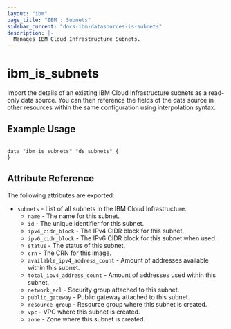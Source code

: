 ```yaml
---
layout: "ibm"
page_title: "IBM : Subnets"
sidebar_current: "docs-ibm-datasources-is-subnets"
description: |-
  Manages IBM Cloud Infrastructure Subnets.
---
```


# ibm\_is_subnets

Import the details of an existing IBM Cloud Infrastructure subnets as a read-only data source. You can then reference the fields of the data source in other resources within the same configuration using interpolation syntax.


## Example Usage

```hcl

data "ibm_is_subnets" "ds_subnets" {
}

```

## Attribute Reference

The following attributes are exported:

* `subnets` - List of all subnets in the IBM Cloud Infrastructure.
  * `name` - The name for this subnet.
  * `id` - The unique identifier for this subnet.
  * `ipv4_cidr_block` - The IPv4 CIDR block for this subnet.
  * `ipv6_cidr_block` - The IPv6 CIDR block for this subnet when used.
  * `status` - The status of this subnet.
  * `crn` - The CRN for this image.
  * `available_ipv4_address_count` - Amount of addresses available within this subnet.
  * `total_ipv4_address_count` - Amount of addresses used within this subnet.
  * `network_acl` - Security group attached to this subnet.
  * `public_gateway` - Public gateway attached to this subnet.
  * `resource_group` - Resource group where this subnet is created.
  * `vpc` - VPC where this subnet is created.
  * `zone` - Zone where this subnet is created.
